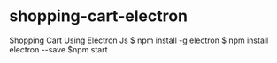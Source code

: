 # shopping-cart-electron
Shopping Cart Using Electron Js
$ npm install -g electron
$ npm install electron --save
$npm start
